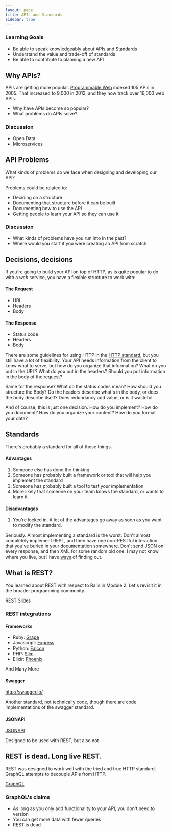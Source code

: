 ```yaml
---
layout: page
title: APIs and Standards
sidebar: true
---
```


### Learning Goals

- Be able to speak knowledgeably about APIs and Standards
- Understand the value and trade-off of standards
- Be able to contribute to planning a new API

## Why APIs?

APIs are getting more popular. [Programmable Web](http://www.programmableweb.com/category/all/apis) indexed 105 APIs in 2005. That increased to 9,000 in 2013, and they now track over 16,000 web APIs.

- Why have APIs become so popular?
- What problems do APIs solve?

### Discussion

- Open Data
- Microservices

## API Problems

What kinds of problems do we face when designing and developing our API?

Problems could be related to:

- Deciding on a structure
- Documenting that structure before it can be built
- Documenting how to use the API
- Getting people to learn your API so they can use it

### Discussion

- What kinds of problems have you run into in the past?
- Where would you start if you were creating an API from scratch

## Decisions, decisions

If you're going to build your API on top of HTTP, as is quite popular to do with a *web* service, you have a flexible structure to work with:

#### The Request

- URL
- Headers
- Body

#### The Response

- Status code
- Headers
- Body

There are some guidelines for using HTTP in the [HTTP standard](https://www.w3.org/Protocols/rfc2616/rfc2616.html), but you still have a lot of flexibility. Your API needs information from the client to know what to serve, but how do you organize that information? What do you put in the URL? What do you put in the headers? Should you put information in the body of the request?

Same for the response? What do the status codes mean? How should you structure the Body? Do the headers describe what's in the body, or does the body describe itself? Does redundancy add value, or is it wasteful.

And of course, this is just one decision. How do you implement? How do you document? How do you organize your content? How do you format your data?

## Standards

There's probably a standard for all of those things.

#### Advantages

1. Someone else has done the thinking
2. Someone has probably built a framework or tool that will help you implement the standard
3. Someone has probably built a tool to test your implementation
4. More likely that someone on your team knows the standard, or wants to learn it

#### Disadvantages

1. You're locked in. A lot of the advantages go away as soon as you want to modify the standard.

Seriously. Almost implementing a standard is the worst. Don't almost completely implement REST, and then have one non-RESTful interaction that you've buried in your documentation somewhere. Don't send JSON on every response, and then XML for some random old one. I may not know where you live, but I have [ways](https://www.whois.net/) of finding out.


## What is REST?

You learned about REST with respect to Rails in Module 2. Let's revisit it in the broader programming community.

[REST Slides](https://docs.google.com/presentation/d/1KF5ubJmFZWTKULsJYkny6olgSBplAFWwOi0d7wvH9is/edit?usp=sharing)

### REST integrations

#### Frameworks

- Ruby: [Grape](https://github.com/ruby-grape/grape)
- Javascript: [Express](http://expressjs.com/)
- Python: [Falcon](https://falconframework.org/)
- PHP: [Slim](http://www.slimframework.com/)
- Elixir: [Phoenix](http://www.phoenixframework.org/)

And Many More


#### Swagger

http://swagger.io/

Another standard, not technically code, though there are code implementations of the swagger standard.

#### JSONAPI

[JSONAPI](http://jsonapi.org/format/)

Designed to be used with REST, but also not


## REST is dead. Long live REST.

REST was designed to work well with the tried and true HTTP standard. GraphQL attempts to decouple APIs from HTTP.

[GraphQL](http://graphql.org/)

### GraphQL's claims

- As long as you only add functionality to your API, you don't need to version
- You can get more data with fewer queries
- REST is dead
